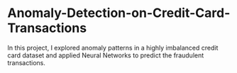# Anomaly-Detection-on-Credit-Card-Transactions
In this project, I explored anomaly patterns in a highly imbalanced credit card dataset and applied Neural Networks to predict the fraudulent transactions.
